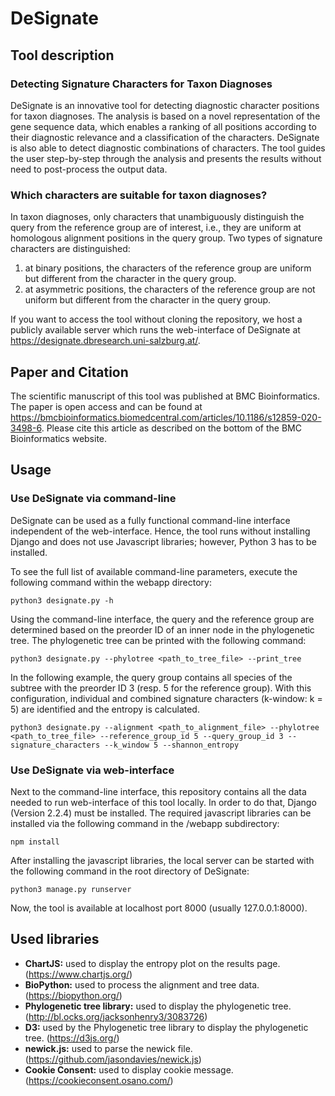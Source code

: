 # DeSignate


## Tool description

### Detecting Signature Characters for Taxon Diagnoses
DeSignate is an innovative tool for detecting diagnostic character positions for taxon diagnoses. The analysis is based on a novel representation of the gene sequence data, which enables a ranking of all positions according to their diagnostic relevance and a classification of the characters. DeSignate is also able to detect diagnostic combinations of characters. The tool guides the user step-by-step through the analysis and presents the results without need to post-process the output data.

### Which characters are suitable for taxon diagnoses?
In taxon diagnoses, only characters that unambiguously distinguish the query from the reference group are of interest, i.e., they are uniform at homologous alignment positions in the query group. Two types of signature characters are distinguished:
1. at binary positions, the characters of the reference group are uniform but different from the character in the query group.
2. at asymmetric positions, the characters of the reference group are not uniform but different from the character in the query group.


If you want to access the tool without cloning the repository, we host a publicly available server which runs the web-interface of DeSignate at https://designate.dbresearch.uni-salzburg.at/.


## Paper and Citation
The scientific manuscript of this tool was published at BMC Bioinformatics. The paper is open access and can be found at https://bmcbioinformatics.biomedcentral.com/articles/10.1186/s12859-020-3498-6. Please cite this article as described on the bottom of the BMC Bioinformatics website.


## Usage

### Use DeSignate via command-line

DeSignate can be used as a fully functional command-line interface independent of the web-interface. Hence, the tool runs without installing Django and does not use Javascript libraries; however, Python 3 has to be installed.

To see the full list of available command-line parameters, execute the following command within the webapp directory:
```
python3 designate.py -h
```
Using the command-line interface, the query and the reference group are determined based on the preorder ID of an inner node in the phylogenetic tree. The phylogenetic tree can be printed with the following command:
```
python3 designate.py --phylotree <path_to_tree_file> --print_tree
```
In the following example, the query group contains all species of the subtree with the preorder ID 3 (resp. 5 for the reference group). With this configuration, individual and combined signature characters (k-window: k = 5) are identified and the entropy is calculated.
```
python3 designate.py --alignment <path_to_alignment_file> --phylotree <path_to_tree_file> --reference_group_id 5 --query_group_id 3 --signature_characters --k_window 5 --shannon_entropy
```

### Use DeSignate via web-interface

Next to the command-line interface, this repository contains all the data needed to run web-interface of this tool locally. In order to do that, Django (Version 2.2.4) must be installed. The required javascript libraries can be installed via the following command in the /webapp subdirectory:
```
npm install
```
After installing the javascript libraries, the local server can be started with the following command in the root directory of DeSignate:
```
python3 manage.py runserver
```
Now, the tool is available at localhost port 8000 (usually 127.0.0.1:8000).


## Used libraries
- **ChartJS:** used to display the entropy plot on the results page. (https://www.chartjs.org/)
- **BioPython:** used to process the alignment and tree data. (https://biopython.org/)
- **Phylogenetic tree library:** used to display the phylogenetic tree. (http://bl.ocks.org/jacksonhenry3/3083726)
- **D3:** used by the Phylogenetic tree library to display the phylogenetic tree. (https://d3js.org/)
- **newick.js:** used to parse the newick file. (https://github.com/jasondavies/newick.js)
- **Cookie Consent:** used to display cookie message. (https://cookieconsent.osano.com/)

